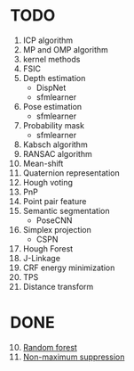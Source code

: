 # TODO

1. ICP algorithm
2. MP and OMP algorithm
3. kernel methods
4. FSIC
5. Depth estimation
    * DispNet
    * sfmlearner
6. Pose estimation
    * sfmlearner
7. Probability mask
    * sfmlearner
8. Kabsch algorithm
9. RANSAC algorithm
11. Mean-shift
12. Quaternion representation
13. Hough voting
14. PnP
15. Point pair feature
16. Semantic segmentation
    * PoseCNN
17. Simplex projection
    * CSPN
18. Hough Forest
19. J-Linkage
20. CRF energy minimization
21. TPS
22. Distance transform

# DONE
10. [Random forest](./RandomForest/random_forest.ipynb)
21. [Non-maximum suppression](./NMS/nms.ipynb)
